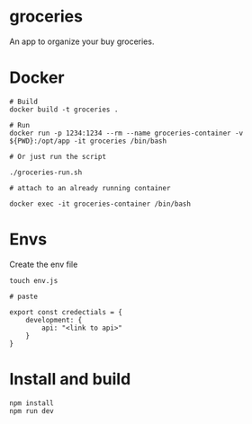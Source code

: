 # groceries
An app to organize your buy groceries.

# Docker

```
# Build
docker build -t groceries .

# Run
docker run -p 1234:1234 --rm --name groceries-container -v ${PWD}:/opt/app -it groceries /bin/bash

# Or just run the script

./groceries-run.sh

# attach to an already running container

docker exec -it groceries-container /bin/bash
```

# Envs

Create the env file

```
touch env.js

# paste

export const credectials = {
    development: {
        api: "<link to api>"
    }
}
```

# Install and build
```
npm install
npm run dev
```

